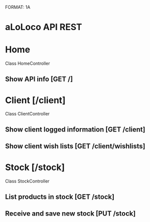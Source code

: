 FORMAT: 1A

# aLoLoco API REST

# Home
Class HomeController

## Show API info [GET /]


# Client [/client]
Class ClientController

## Show client logged information [GET /client]


## Show client wish lists [GET /client/wishlists]


# Stock [/stock]
Class StockController

## List products in stock [GET /stock]


## Receive and save new stock [PUT /stock]